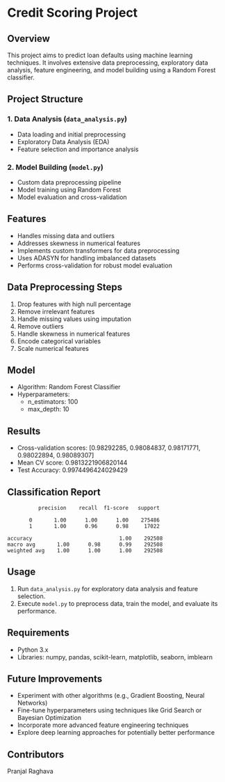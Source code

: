 # Credit Scoring Project

## Overview
This project aims to predict loan defaults using machine learning techniques. It involves extensive data preprocessing, exploratory data analysis, feature engineering, and model building using a Random Forest classifier.

## Project Structure

### 1. Data Analysis (`data_analysis.py`)
- Data loading and initial preprocessing
- Exploratory Data Analysis (EDA)
- Feature selection and importance analysis

### 2. Model Building (`model.py`)
- Custom data preprocessing pipeline
- Model training using Random Forest
- Model evaluation and cross-validation

## Features
- Handles missing data and outliers
- Addresses skewness in numerical features
- Implements custom transformers for data preprocessing
- Uses ADASYN for handling imbalanced datasets
- Performs cross-validation for robust model evaluation

## Data Preprocessing Steps
1. Drop features with high null percentage
2. Remove irrelevant features
3. Handle missing values using imputation
4. Remove outliers
5. Handle skewness in numerical features
6. Encode categorical variables
7. Scale numerical features

## Model
- Algorithm: Random Forest Classifier
- Hyperparameters:
  - n_estimators: 100
  - max_depth: 10

## Results
- Cross-validation scores: [0.98292285, 0.98084837, 0.98171771, 0.98022894, 0.98089307]
- Mean CV score: 0.9813221906820144
- Test Accuracy: 0.9974496424029429

## Classification Report
              precision    recall  f1-score   support

           0       1.00      1.00      1.00    275486
           1       1.00      0.96      0.98     17022

    accuracy                            1.00    292508
    macro avg       1.00      0.98      0.99    292508
    weighted avg    1.00      1.00      1.00    292508

## Usage
1. Run `data_analysis.py` for exploratory data analysis and feature selection.
2. Execute `model.py` to preprocess data, train the model, and evaluate its performance.

## Requirements
- Python 3.x
- Libraries: numpy, pandas, scikit-learn, matplotlib, seaborn, imblearn

## Future Improvements
- Experiment with other algorithms (e.g., Gradient Boosting, Neural Networks)
- Fine-tune hyperparameters using techniques like Grid Search or Bayesian Optimization
- Incorporate more advanced feature engineering techniques
- Explore deep learning approaches for potentially better performance

## Contributors
Pranjal Raghava




